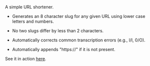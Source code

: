 A simple URL shortener.

* Generates an 8 character slug for any given URL using lower case letters and numbers.

* No two slugs differ by less than 2 characters. 

* Automatically corrects common transcription errors (e.g., l/I, 0/O).

* Automatically appends "https://" if it is not present.

See it in action [here](https://smlrurl.herokuapp.com).
